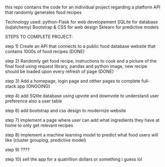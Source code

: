 this repo contains the code for an individual project regarding a platform API that randomly generates food recipes

Technology used: python-Flask for web developement SQLite for database (sqlalchemy) Bootstrap & CSS for web design Sklearn for predictive models

STEPS TO COMPLETE PROJECT:

step 1) Create an API that connects to a public food database website that contains 1000s of food recipes (DONE)

step 2) Randomly get food recipe, instructions to cook and a picture of the final food using request library, pandas and python image, new recipe should be loaded upon every refresh of page (DONE)

step 3) Add a homepage, login page and otther pages to complete full-stack app (ONGOING)

step 4) add SQlite database using upvote and downvote to understand user preference also a user table

step 6) add bootstrap and css design to modernize website

step 7) implement a page where user can add what ingredients they have at home to only get relevant recipes

step 8) implement a machine learning model to predict what food users will like (cluster grouping, predictive model)

step 9) ????

step 10) sell the app for a quatrillion dollars or something i guess lol
